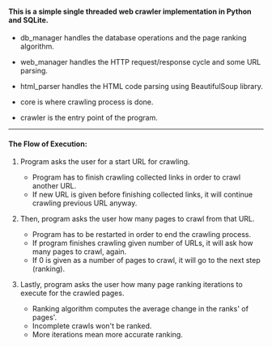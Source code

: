 #### This is a simple single threaded web crawler implementation in Python and SQLite. ####

* db_manager handles the database operations and the page ranking algorithm.

* web_manager handles the HTTP request/response cycle and some URL parsing.

* html_parser handles the HTML code parsing using BeautifulSoup library.

* core is where crawling process is done.

* crawler is the entry point of the program.

------------------------------------------------------------

#### The Flow of Execution: ####

1. Program asks the user for a start URL for crawling.
	* Program has to finish crawling collected links in order to crawl another URL.
	* If new URL is given before finishing collected links, it will continue crawling
	  previous URL anyway.

2. Then, program asks the user how many pages to crawl from that URL.
	* Program has to be restarted in order to end the crawling process.
	* If program finishes crawling given number of URLs, it will ask how
	  many pages to crawl, again.
	* If 0 is given as a number of pages to crawl, it will go to the next step (ranking).
	
  
3. Lastly, program asks the user how many page ranking iterations to execute
   for the crawled pages.     
	* Ranking algorithm computes the average change in the ranks' of pages'.
	* Incomplete crawls won't be ranked.
	* More iterations mean more accurate ranking.
  





